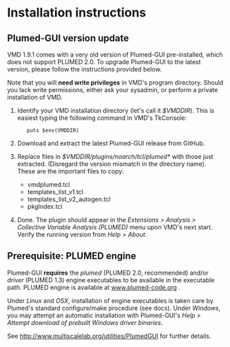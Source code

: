 Installation instructions
========================================



Plumed-GUI version update
----------------------------------------

VMD 1.9.1 comes with a very old version of Plumed-GUI pre-installed,
which does not support PLUMED 2.0. To upgrade Plumed-GUI to the latest
version, please follow the instructions provided below.  

Note that you will **need write privileges** in VMD's program
directory. Should you lack write permissions, either ask your
sysadmin, or perform a private installation of VMD.

1. Identify your VMD installation directory (let's call it
   _$VMDDIR_). This is easiest typing the following command in VMD's
   TkConsole:

          puts $env(VMDDIR)

2. Download and extract the latest Plumed-GUI release from GitHub.

3. Replace files in _$VMDDIR/plugins/noarch/tcl/plumed*_ with those
   just extracted. (Disregard the version mismatch in the directory
   name).  These are the important files to copy:

   * vmdplumed.tcl
   * templates_list_v1.tcl
   * templates_list_v2_autogen.tcl    
   * pkgIndex.tcl

3. Done. The plugin should appear in the _Extensions > Analysis >
   Collective Variable Analysis (PLUMED)_ menu upon VMD's next
   start. Verify the running version from _Help > About_.



Prerequisite: PLUMED engine
----------------------------------------

Plumed-GUI **requires** the _plumed_ (PLUMED 2.0, recommended) and/or
_driver_ (PLUMED 1.3) engine executables to be available in the
executable path.  PLUMED engine is available at www.plumed-code.org .

Under *Linux* and *OSX*, installation of engine executables is taken
care by Plumed's standard configure/make procedure (see docs).  Under
*Windows*, you may attempt an automatic installation with Plumed-GUI's
_Help > Attempt download of prebuilt Windows driver binaries_.

See http://www.multiscalelab.org/utilities/PlumedGUI for
further details. 
